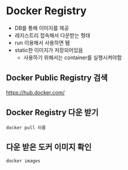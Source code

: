 # Docker Registry
- DB를 통해 이미지를 제공 
- 레지스트리 접속해서 다운받는 형태
- run 이용해서 사용하면 됌
- static한 이미지가 저장되어있음 
    - 사용하기 위해서는 container를 실행시켜야함

## Docker Public Registry 검색
https://hub.docker.com/


## Docker Registry 다운 받기
```
docker pull 이름
```

## 다운 받은 도커 이미지 확인
```
docker images
```

